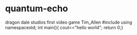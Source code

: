 # quantum-echo
dragon dale studios first video game
Tim_Allen
#include <iostream>
using namespacestd;
int main(){
cout<<"hello world";
return 0;}
